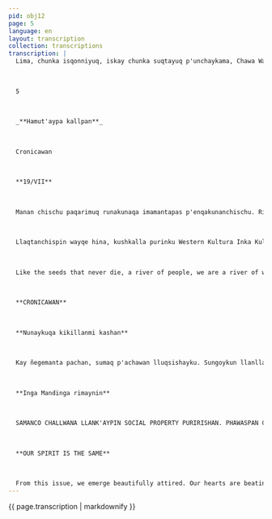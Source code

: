 ```yaml
---
pid: obj12
page: 5
language: en
layout: transcription
collection: transcriptions
transcription: |
  Lima, chunka isqonniyuq, iskay chunka suqtayuq p'unchaykama, Chawa Warki killa 1975
  
  
  
  5
  
  
  
  _**Hamut'aypa kallpan**_
  
  
  
  Cronicawan
  
  
  
  **19/VII**
  
  
  
  Manan chischu paqarimuq runakunaqa imamantapas p'enqakunanchischu. Ripuq watakunaman qhawasun chayqa, Inkakunaq ruwasqanta rikusun. Utaq hamuq watakunata qhawasun chayqa Agrarian Reformq ruruntan qhawasun Hamushanchismi, cheqapaq hatun sonqo kallpasapa runamanta. Lliw mawk'a llaqtakunaq perqan tarpuq runakunamanta. Wak'a wasikuna sayarichimuq runakunamata. Ñoqanchismi kashanchis mana tukukuy mayu hina, runa mayu, mana p'anpana mayu. Yana phuyu watakunan tukukapushan. Chay western kultura nisqa ruwasqan, manan allinpuniChukanan karan, sinchitataq ñak'arichiwanchis chayqa. Aswanmi kunan chayashanchis, chayraq, inkakunaq ruwasqanta, ha hamut'asqanta, yuyaymanasqanta, waqmanta, ñosqonninchisman churayta, aswan allintaraq machulanchis ruwasqanpi purinanchispaq.
  
  
  
  Llaqtanchispin wayqe hina, kushkalla purinku Western Kultura Inka Kultura, nisqankuwan. Kultura Inkamanta hamushanchis, inkakunaq hamut'asqanta munanchis munanchismi, imaynan sach'akuna yawarninwan, ruruta pogochin chhaynatan ñoqanchista, inkakunaq yuyaymanasqan ruwasqan poqochiwanchis. Chay ñantan thaskirinanchis mana pantayta munasun chayqa (AA). Those of us who woke up in the countryside have no reason to be ashamed. If we look at the years that have passed, everywhere we will see the work of the Incas, and if we look at the years that will come, we will only glimpse the fruits of the Agrarian Reform. We come, in truth, from the great hearts of men of true strength, those who sowed the walls of ancient peoples. Of those who raised the temples of the gods. We are
  
  
  
  Like the seeds that never die, a river of people, we are a river of women who cannot be buried. The years of dark clouds are coming to an end. We don't believe that what so-called Western culture did could always have been good. How can that which made us suffer without mercy be good? Rather, now, we are just now reaching the spirit of the Incas, what the Incas did, their thoughts, their meditations. We are beginning again to put into our minds what the Incas did, so that with greater care we may walk the paths of our ancestors. In our people, what Western culture and Inca culture say run parallel. We come from Inca culture, we love Inca thought; it is our soul. Just as trees ripen their fruit with their blood, Inca thought and Inca work have ripened us. We must walk that path if we truly do not want to make mistakes.
  
  
  
  **CRONICAWAN**
  
  
  
  **Nunaykuqa kikillanmi kashan**
  
  
  
  Kay ñegemanta pachan, sumaq p'achawan lluqsishayku. Sungoykun llanllarishan, chawantaqmi qankunaman rishayku. Allinta hamut'aspa, allinta qelqaspa, allinta ñawinchaspa, mana wañuy phukunayku pantananpaq, mana millayta qalluyku k'askananpaq. Qhari rimaytan rimasun, ch'ulla simitan qaparisun, mana soq'apas t'urupas yuyaykuman chayamunqachu, manan sayk'uypas, chiqnipas sunqoykupi phutimunqachu. Cheqaqllata rimaspaqa, mana pimantapas gallinarikusunmanchu. Ari, pacha t'ijraypin iñiyku. Ari, llaqtaykupin hamut'ayku, ari, wamink'a Alvaradutan saminchayku. Ari, Peru Suyu llaqtatan amachasaqku. Manataqmi qunqaykuchu wajcha runaq muchuriyninta. Paykunallapin sirk'ayku hashan, paykunallpi ñawiyku kashan, paykunallapi sunqoyku kashan. Chay raykun qelqayku, paykunapaq, huch'uy hatun, wira, tullu runakunapaq, erqekunapaq, sipaskunapaq, waynakunapaq, llaqtapi lliw hamuqkunapaq. Chaypi yuyaymanaspa ñawpaqtaqa runasimipi qelqayku, chaymantataq castellanupi. Lliw riqsinankupaq, imatan rimayku chayta, maypin k'iriykuta apayku chayta, maypin q'ochorikuyniykuta marq'ayku chayta. Manan imatapas pakaykuchu, imaynatan sapa p'unchay puriyku, hamut'ayku, imaynatan k'ijllukunapi wagaqaqayku, llakiyku, chhaynallatataqmi kaypi mashkhayku. Qankunacha ninkichis, pantashaykuchu, allin ñantachu purishayku chayta.
  
  
  
  **Inga Mandinga rimaynin**
  
  
  
  SAMANCO CHALLWANA LLANK'AYPIN SOCIAL PROPERTY PURIRISHAN. PHAWASPAN CHALLWAKUSHAN!
  
  
  
  **OUR SPIRIT IS THE SAME**
  
  
  
  From this issue, we emerge beautifully attired. Our hearts are beating like fire, and with that heart we come to you. Thinking well, writing better, reading with dedication so that our blowguns do not err, so that our tongue is not the detestable tongue of the incense burner. We will speak the language of men, we will shout with one voice, neither poison nor mud will reach our faces, nor fatigue reach us, nor hatred crackle in our hearts. Speaking the truth, we have no reason to fear anyone. Yes, we believe in the Revolution. Yes, we think of our people; yes, we admire General Velasco Alvarado; yes, we will defend the people of Peru. That is, if we never forget the suffering of the poor. In that suffering our veins run wild, our eyes are only in them, our heart beats only for them. That's why we write, we write for them, for the small, the big, the fat, the thin, for all men, for the boys, for the girls, for the young, for all the future that is coming. Thinking of them we write first in Quechua, then in Spanish, we want everyone to read us, for everyone to know us, what we talk about, where we carry our wounds, where we carry our joys—that's how it is for us—we don't hide anything, on the roads we walk every day, what we meditate on, even our joys in the streets, even our daily sorrows, we tell them everything and we are here just as we are. You will say if we are wrong or walking the right path, that is what you will say.
---
```


{{ page.transcription | markdownify }}
